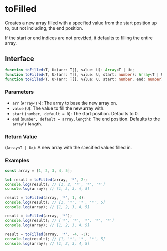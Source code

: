 # toFilled

Creates a new array filled with a specified value from the start position up to, but not including, the end position.

If the start or end indices are not provided, it defaults to filling the entire array.

## Interface

```typescript
function toFilled<T, U>(arr: T[], value: U): Array<T | U>;
function toFilled<T, U>(arr: T[], value: U, start: number): Array<T | U>;
function toFilled<T, U>(arr: T[], value: U, start: number, end: number): Array<T | U>;
```

### Parameters

- `arr` (`Array<T>`): The array to base the new array on.
- `value` (`U`): The value to fill the new array with.
- `start` (`number, default = 0`): The start position. Defaults to 0.
- `end` (`number, default = array.length`): The end position. Defaults to the array's length.

### Return Value

(`Array<T | U>`): A new array with the specified values filled in.

### Examples

```typescript
const array = [1, 2, 3, 4, 5];

let result = toFilled(array, '*', 2);
console.log(result); // [1, 2, '*', '*', '*']
console.log(array); // [1, 2, 3, 4, 5]

result = toFilled(array, '*', 1, 4);
console.log(result); // [1, '*', '*', '*', 5]
console.log(array); // [1, 2, 3, 4, 5]

result = toFilled(array, '*');
console.log(result); // ['*', '*', '*', '*', '*']
console.log(array); // [1, 2, 3, 4, 5]

result = toFilled(array, '*', -4, -1);
console.log(result); // [1, '*', '*', '*', 5]
console.log(array); // [1, 2, 3, 4, 5]
```
